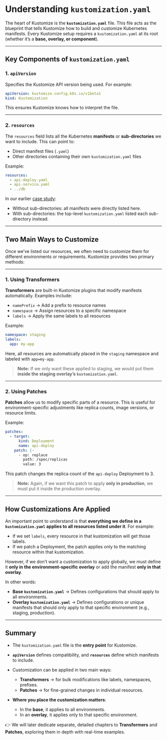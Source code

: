 # Understanding `kustomization.yaml`

The heart of Kustomize is the **`kustomization.yaml`** file.
This file acts as the blueprint that tells Kustomize how to build and customize Kubernetes manifests.
Every Kustomize setup requires a `kustomization.yaml` at its root (whether it’s a **base, overlay, or component**).

---

## Key Components of `kustomization.yaml`

### 1. `apiVersion`

Specifies the Kustomize API version being used.
For example:

```yaml
apiVersion: kustomize.config.k8s.io/v1beta1
kind: Kustomization
```

This ensures Kustomize knows how to interpret the file.

---

### 2. `resources`

The `resources` field lists all the Kubernetes **manifests** or **sub-directories** we want to include.
This can point to:

* Direct manifest files (`.yaml`)
* Other directories containing their own `kustomization.yaml` files

Example:

```yaml
resources:
  - api-deploy.yaml
  - api-service.yaml
  - ../db
```

In our earlier [case study](./02-manage-directories.md):

* Without sub-directories: all manifests were directly listed here.
* With sub-directories: the top-level `kustomization.yaml` listed each sub-directory instead.

---

## Two Main Ways to Customize

Once we’ve listed our resources, we often need to customize them for different environments or requirements.
Kustomize provides two primary methods:

---

### 1. Using Transformers

**Transformers** are built-in Kustomize plugins that modify manifests automatically.
Examples include:

* `namePrefix` → Add a prefix to resource names
* `namespace` → Assign resources to a specific namespace
* `labels` → Apply the same labels to all resources

Example:

```yaml
namespace: staging
labels:
  app: my-app
```

Here, all resources are automatically placed in the `staging` namespace and labeled with `app=my-app`.
> **Note:** If we only want these applied to staging, we would put them **inside the staging overlay’s `kustomization.yaml`**.

---

### 2. Using Patches

**Patches** allow us to modify specific parts of a resource.
This is useful for environment-specific adjustments like replica counts, image versions, or resource limits.

Example:

```yaml
patches:
  - target:
      kind: Deployment
      name: api-deploy
    patch: |-
      - op: replace
        path: /spec/replicas
        value: 3
```

This patch changes the replica count of the `api-deploy` Deployment to 3.
> **Note:** Again, if we want this patch to apply **only in production**, we must put it inside the production overlay.

---

## How Customizations Are Applied

An important point to understand is that **everything we define in a `kustomization.yaml` applies to all resources listed under it**.
For example:

* If we set `labels`, every resource in that kustomization will get those labels.
* If we patch a Deployment, the patch applies only to the matching resource within that kustomization.

However, if we don’t want a customization to apply globally, we must define it **only in the environment-specific overlay** or add the manifest **only in that overlay**.

In other words:

* **Base `kustomization.yaml`** → Defines configurations that should apply to all environments.
* **Overlay `kustomization.yaml`** → Defines configurations or unique manifests that should only apply to that specific environment (e.g., staging, production).

---

## Summary

* The `kustomization.yaml` file is the **entry point** for Kustomize.
* **`apiVersion`** defines compatibility, and **`resources`** define which manifests to include.
* Customization can be applied in two main ways:

  * **Transformers** → for bulk modifications like labels, namespaces, prefixes.
  * **Patches** → for fine-grained changes in individual resources.
* **Where you place the customization matters**:

  * In the **base**, it applies to all environments.
  * In an **overlay**, it applies only to that specific environment.

👉 We will later dedicate separate, detailed chapters to **Transformers** and **Patches**, exploring them in depth with real-time examples.
